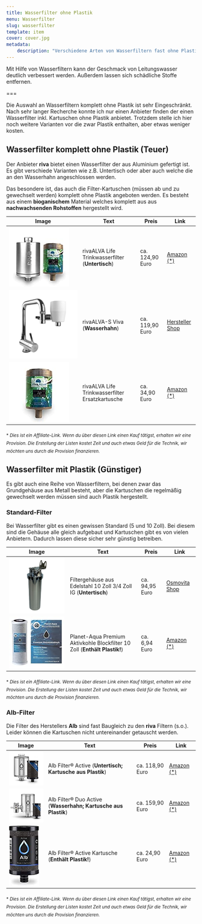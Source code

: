 ```yaml
---
title: Wasserfilter ohne Plastik
menu: Wasserfilter
slug: wasserfilter
template: item
cover: cover.jpg
metadata:
    description: "Verschiedene Arten von Wasserfiltern fast ohne Plastik. Eine einfache und günstige Art um Schadstoffe aus dem Wasser zu entfernen."
---
```


Mit Hilfe von Wasserfiltern kann der Geschmack von Leitungswasser deutlich verbessert werden. Außerdem lassen sich schädliche Stoffe entfernen.

===

Die Auswahl an Wasserfiltern komplett ohne Plastik ist sehr Eingeschränkt. Nach sehr langer Recherche konnte ich nur einen Anbieter finden der einen Wasserfilter inkl. Kartuschen ohne Plastik anbietet. Trotzdem stelle ich hier noch weitere Varianten vor die zwar Plastik enthalten, aber etwas weniger kosten.

## Wasserfilter komplett ohne Plastik (Teuer)

Der Anbieter **riva** bietet einen Wasserfilter der aus Aluminium gefertigt ist. Es gibt verschiede Varianten wie z.B. Untertisch oder aber auch welche die an den Wasserhahn angeschlossen werden.

Das besondere ist, das auch die Filter-Kartuschen (müssen ab und zu gewechselt werden) komplett ohne Plastik angeboten werden. Es besteht aus einem **bioganischem** Material welches komplett aus aus **nachwachsenden Rohstoffen** hergestellt wird.

| Image | Text | Preis | Link |
|-------|--------|--------|--------|
| ![rivaALVA Life Trinkwasserfilter](riva-untertisch.jpg) | rivaALVA Life Trinkwasserfilter (**Untertisch**) | ca. 124,90 Euro | [Amazon (*)](https://amzn.to/3CPyX3I) |
| ![rivaALVA-S Viva](riva-wasserhahn.jpg) | rivaALVA-S Viva (**Wasserhahn**) | ca. 119,90 Euro | [Hersteller Shop](https://riva-filter.de/produkt/rivaalva-s-viva-trinkwasserfilter-wasserhahn/) |
| ![rivaALVA Life Trinkwasserfilter Ersatzkartusche](riva-kartusche.jpg) | rivaALVA Life Trinkwasserfilter Ersatzkartusche | ca. 34,90 Euro | [Amazon (*)](https://amzn.to/3w7tjpK) |

 <sub>\* *Dies ist ein Affiliate-Link. Wenn du über diesen Link einen Kauf tätigst, erhalten wir eine Provision. Die Erstellung der Listen kostet Zeit und auch etwas Geld für die Technik, wir möchten uns durch die Provision finanzieren.*</sub>

## Wasserfilter mit Plastik (Günstiger)

Es gibt auch eine Reihe von Wasserfiltern, bei denen zwar das Grundgehäuse aus Metall besteht, aber die Kartuschen die regelmäßig gewechselt werden müssen sind auch Plastik hergestellt.

### Standard-Filter

Bei Wasserfilter gibt es einen gewissen Standard (5 und 10 Zoll). Bei diesem sind die Gehäuse alle gleich aufgebaut und Kartuschen gibt es von vielen Anbietern. Dadurch lassen diese sicher sehr günstig betreiben.

| Image | Text | Preis | Link |
|-------|--------|--------|--------|
| ![Filtergehäuse aus Edelstahl 10 Zoll](standard-filter.jpg) | Filtergehäuse aus Edelstahl 10 Zoll 3/4 Zoll IG (**Untertisch**) | ca. 94,95 Euro | [Osmovita Shop](https://www.osmovita.de/filtergehaeuse-edelstahl-10-zoll-3-4-zoll-ig) |
| ![Planet-Aqua Premium Aktivkohle Blockfilter](standard-kartusche.jpg) | Planet-Aqua Premium Aktivkohle Blockfilter 10 Zoll (**Enthält Plastik!**) | ca. 6,94 Euro | [Amazon (*)](https://amzn.to/3Wm8ulq) |

 <sub>\* *Dies ist ein Affiliate-Link. Wenn du über diesen Link einen Kauf tätigst, erhalten wir eine Provision. Die Erstellung der Listen kostet Zeit und auch etwas Geld für die Technik, wir möchten uns durch die Provision finanzieren.*</sub>

 ### Alb-Filter
 Die Filter des Herstellers **Alb** sind fast Baugleich zu den **riva** Filtern (s.o.). Leider können die Kartuschen nicht untereinander getauscht werden.

 | Image | Text | Preis | Link |
|-------|--------|--------|--------|
| ![Alb Filter® Active Trinkwasserfilter](alb-untertisch.jpg) | Alb Filter® Active (**Untertisch; Kartusche aus Plastik**) | ca. 118,90 Euro | [Amazon (*)](https://amzn.to/3H9WpeJ) |
| ![Alb Filter® Duo Active Trinkwasserfilter](alb-wasserhahn.jpg) | Alb Filter® Duo Active (**Wasserhahn; Kartusche aus Plastik**) | ca. 159,90 Euro | [Amazon (*)](https://amzn.to/3WiNL1v) |
| ![Alb Filter® Active Kartusche](alb-kartusche.jpg) | Alb Filter® Active Kartusche (**Enthält Plastik!**) | ca. 24,90 Euro | [Amazon (*)](https://amzn.to/3H7zEIb) |

 <sub>\* *Dies ist ein Affiliate-Link. Wenn du über diesen Link einen Kauf tätigst, erhalten wir eine Provision. Die Erstellung der Listen kostet Zeit und auch etwas Geld für die Technik, wir möchten uns durch die Provision finanzieren.*</sub>
